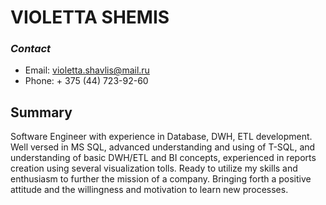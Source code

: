 # **VIOLETTA SHEMIS**

### *Contact*
* Email: violetta.shavlis@mail.ru
* Phone: + 375 (44) 723-92-60

## **Summary**
Software Engineer with experience in Database, DWH, ETL development. Well versed in MS SQL, advanced understanding and using of T-SQL, and understanding of basic DWH/ETL and BI concepts, experienced in reports creation using several visualization tolls. Ready to utilize my skills and enthusiasm to further the mission of a company. Bringing forth a positive attitude and the willingness and motivation to learn new processes.
